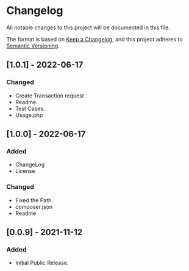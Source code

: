 # Changelog

All notable changes to this project will be documented in this file.

The format is based on [Keep a Changelog](https://keepachangelog.com/en/1.0.0/),
and this project adheres to [Semantic Versioning](https://semver.org/spec/v2.0.0.html).

## [1.0.1] - 2022-06-17

### Changed
- Create Transaction request
- Readme.
- Test Cases.
- Usage.php

## [1.0.0] - 2022-06-17
### Added
- ChangeLog 
- License

### Changed
- Fixed the Path.
- composer.json
- Readme

## [0.0.9] - 2021-11-12

### Added

- Initial Public Release.